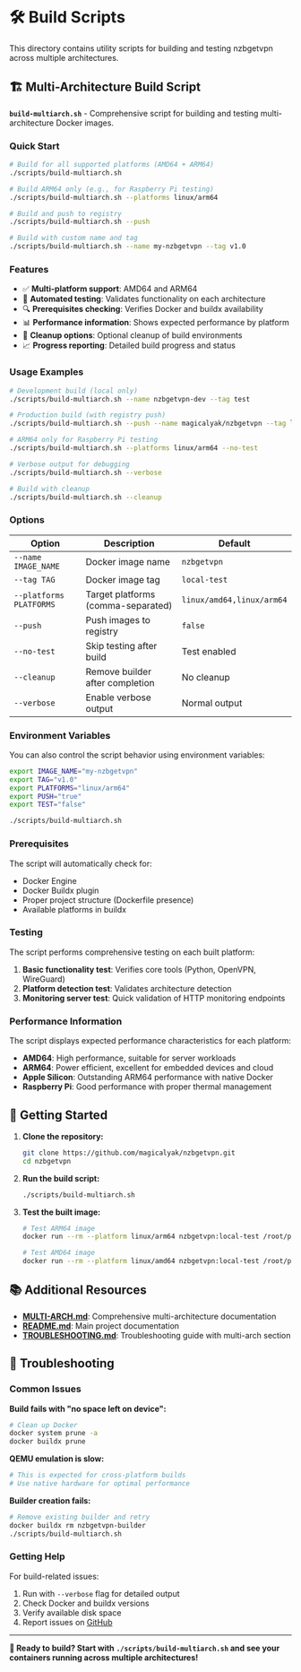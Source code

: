 # 🛠️ Build Scripts

This directory contains utility scripts for building and testing nzbgetvpn across multiple architectures.

## 🏗️ Multi-Architecture Build Script

**`build-multiarch.sh`** - Comprehensive script for building and testing multi-architecture Docker images.

### Quick Start

```bash
# Build for all supported platforms (AMD64 + ARM64)
./scripts/build-multiarch.sh

# Build ARM64 only (e.g., for Raspberry Pi testing)
./scripts/build-multiarch.sh --platforms linux/arm64

# Build and push to registry
./scripts/build-multiarch.sh --push

# Build with custom name and tag
./scripts/build-multiarch.sh --name my-nzbgetvpn --tag v1.0
```

### Features

- ✅ **Multi-platform support**: AMD64 and ARM64
- 🧪 **Automated testing**: Validates functionality on each architecture
- 🔍 **Prerequisites checking**: Verifies Docker and buildx availability
- 📊 **Performance information**: Shows expected performance by platform
- 🧹 **Cleanup options**: Optional cleanup of build environments
- 📈 **Progress reporting**: Detailed build progress and status

### Usage Examples

```bash
# Development build (local only)
./scripts/build-multiarch.sh --name nzbgetvpn-dev --tag test

# Production build (with registry push)
./scripts/build-multiarch.sh --push --name magicalyak/nzbgetvpn --tag latest

# ARM64 only for Raspberry Pi testing
./scripts/build-multiarch.sh --platforms linux/arm64 --no-test

# Verbose output for debugging
./scripts/build-multiarch.sh --verbose

# Build with cleanup
./scripts/build-multiarch.sh --cleanup
```

### Options

| Option | Description | Default |
|--------|-------------|---------|
| `--name IMAGE_NAME` | Docker image name | `nzbgetvpn` |
| `--tag TAG` | Docker image tag | `local-test` |
| `--platforms PLATFORMS` | Target platforms (comma-separated) | `linux/amd64,linux/arm64` |
| `--push` | Push images to registry | `false` |
| `--no-test` | Skip testing after build | Test enabled |
| `--cleanup` | Remove builder after completion | No cleanup |
| `--verbose` | Enable verbose output | Normal output |

### Environment Variables

You can also control the script behavior using environment variables:

```bash
export IMAGE_NAME="my-nzbgetvpn"
export TAG="v1.0"
export PLATFORMS="linux/arm64"
export PUSH="true"
export TEST="false"

./scripts/build-multiarch.sh
```

### Prerequisites

The script will automatically check for:
- Docker Engine
- Docker Buildx plugin
- Proper project structure (Dockerfile presence)
- Available platforms in buildx

### Testing

The script performs comprehensive testing on each built platform:

1. **Basic functionality test**: Verifies core tools (Python, OpenVPN, WireGuard)
2. **Platform detection test**: Validates architecture detection
3. **Monitoring server test**: Quick validation of HTTP monitoring endpoints

### Performance Information

The script displays expected performance characteristics for each platform:

- **AMD64**: High performance, suitable for server workloads
- **ARM64**: Power efficient, excellent for embedded devices and cloud
- **Apple Silicon**: Outstanding ARM64 performance with native Docker
- **Raspberry Pi**: Good performance with proper thermal management

## 🚀 Getting Started

1. **Clone the repository:**
   ```bash
   git clone https://github.com/magicalyak/nzbgetvpn.git
   cd nzbgetvpn
   ```

2. **Run the build script:**
   ```bash
   ./scripts/build-multiarch.sh
   ```

3. **Test the built image:**
   ```bash
   # Test ARM64 image
   docker run --rm --platform linux/arm64 nzbgetvpn:local-test /root/platform-info.sh
   
   # Test AMD64 image
   docker run --rm --platform linux/amd64 nzbgetvpn:local-test /root/platform-info.sh
   ```

## 📚 Additional Resources

- **[MULTI-ARCH.md](../MULTI-ARCH.md)**: Comprehensive multi-architecture documentation
- **[README.md](../README.md)**: Main project documentation
- **[TROUBLESHOOTING.md](../TROUBLESHOOTING.md)**: Troubleshooting guide with multi-arch section

## 🐛 Troubleshooting

### Common Issues

**Build fails with "no space left on device":**
```bash
# Clean up Docker
docker system prune -a
docker buildx prune
```

**QEMU emulation is slow:**
```bash
# This is expected for cross-platform builds
# Use native hardware for optimal performance
```

**Builder creation fails:**
```bash
# Remove existing builder and retry
docker buildx rm nzbgetvpn-builder
./scripts/build-multiarch.sh
```

### Getting Help

For build-related issues:
1. Run with `--verbose` flag for detailed output
2. Check Docker and buildx versions
3. Verify available disk space
4. Report issues on [GitHub](https://github.com/magicalyak/nzbgetvpn/issues)

---

**🎯 Ready to build? Start with `./scripts/build-multiarch.sh` and see your containers running across multiple architectures!** 
